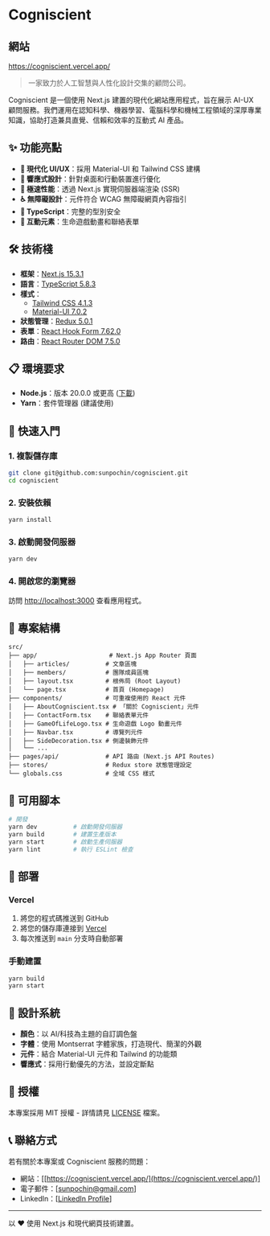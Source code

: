 # Cogniscient

## 網站

https://cogniscient.vercel.app/

> 一家致力於人工智慧與人性化設計交集的顧問公司。

Cogniscient 是一個使用 Next.js 建置的現代化網站應用程式，旨在展示 AI-UX 顧問服務。我們運用在認知科學、機器學習、電腦科學和機械工程領域的深厚專業知識，協助打造兼具直覺、信賴和效率的互動式 AI 產品。

## ✨ 功能亮點

- **🎨 現代化 UI/UX**：採用 Material-UI 和 Tailwind CSS 建構
- **📱 響應式設計**：針對桌面和行動裝置進行優化
- **🚀 極速性能**：透過 Next.js 實現伺服器端渲染 (SSR)
- **♿ 無障礙設計**：元件符合 WCAG 無障礙網頁內容指引
- **🔧 TypeScript**：完整的型別安全
- **🎯 互動元素**：生命遊戲動畫和聯絡表單

## 🛠️ 技術棧

- **框架**：[Next.js 15.3.1](https://nextjs.org/)
- **語言**：[TypeScript 5.8.3](https://www.typescriptlang.org/)
- **樣式**：
  - [Tailwind CSS 4.1.3](https://tailwindcss.com/)
  - [Material-UI 7.0.2](https://mui.com/)
- **狀態管理**：[Redux 5.0.1](https://redux.js.org/)
- **表單**：[React Hook Form 7.62.0](https://react-hook-form.com/)
- **路由**：[React Router DOM 7.5.0](https://reactrouter.com/)

## 📋 環境要求

- **Node.js**：版本 20.0.0 或更高 ([下載](https://nodejs.org/en/download/))
- **Yarn**：套件管理器 (建議使用)

## 🚀 快速入門

### 1. 複製儲存庫

```bash
git clone git@github.com:sunpochin/cogniscient.git
cd cogniscient
```

### 2. 安裝依賴

```bash
yarn install
```

### 3. 啟動開發伺服器

```bash
yarn dev
```

### 4. 開啟您的瀏覽器

訪問 [http://localhost:3000](http://localhost:3000) 查看應用程式。

## 📁 專案結構

```
src/
├── app/                    # Next.js App Router 頁面
│   ├── articles/          # 文章區塊
│   ├── members/           # 團隊成員區塊
│   ├── layout.tsx         # 根佈局 (Root Layout)
│   └── page.tsx           # 首頁 (Homepage)
├── components/            # 可重複使用的 React 元件
│   ├── AboutCogniscient.tsx # 「關於 Cogniscient」元件
│   ├── ContactForm.tsx    # 聯絡表單元件
│   ├── GameOfLifeLogo.tsx # 生命遊戲 Logo 動畫元件
│   ├── Navbar.tsx         # 導覽列元件
│   ├── SideDecoration.tsx # 側邊裝飾元件
│   └── ...
├── pages/api/             # API 路由 (Next.js API Routes)
├── stores/                # Redux store 狀態管理設定
└── globals.css            # 全域 CSS 樣式
```

## 🧪 可用腳本

```bash
# 開發
yarn dev          # 啟動開發伺服器
yarn build        # 建置生產版本
yarn start        # 啟動生產伺服器
yarn lint         # 執行 ESLint 檢查
```

## 🚀 部署

### Vercel

1.  將您的程式碼推送到 GitHub
2.  將您的儲存庫連接到 [Vercel](https://vercel.com)
3.  每次推送到 `main` 分支時自動部署

### 手動建置

```bash
yarn build
yarn start
```

## 🎨 設計系統

- **顏色**：以 AI/科技為主題的自訂調色盤
- **字體**：使用 Montserrat 字體家族，打造現代、簡潔的外觀
- **元件**：結合 Material-UI 元件和 Tailwind 的功能類
- **響應式**：採用行動優先的方法，並設定斷點

## 📄 授權

本專案採用 MIT 授權 - 詳情請見 [LICENSE](LICENSE) 檔案。

## 📞 聯絡方式

若有關於本專案或 Cogniscient 服務的問題：

- 網站：[[https://cogniscient.vercel.app/](https://cogniscient.vercel.app/)]
- 電子郵件：[sunpochin@gmail.com]
- LinkedIn：[[LinkedIn Profile](https://www.linkedin.com/in/sunpochin/)]

---

以 ❤️ 使用 Next.js 和現代網頁技術建置。
